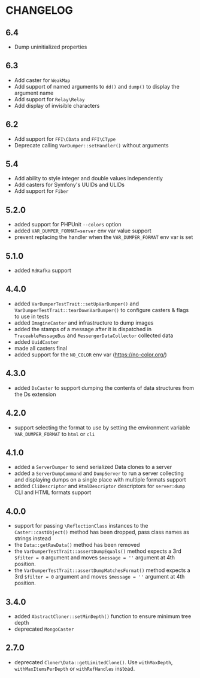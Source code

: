 # CHANGELOG

## 6.4

- Dump uninitialized properties

## 6.3

- Add caster for `WeakMap`
- Add support of named arguments to `dd()` and `dump()` to display the argument name
- Add support for `Relay\Relay`
- Add display of invisible characters

## 6.2

- Add support for `FFI\CData` and `FFI\CType`
- Deprecate calling `VarDumper::setHandler()` without arguments

## 5.4

- Add ability to style integer and double values independently
- Add casters for Symfony's UUIDs and ULIDs
- Add support for `Fiber`

## 5.2.0

- added support for PHPUnit `--colors` option
- added `VAR_DUMPER_FORMAT=server` env var value support
- prevent replacing the handler when the `VAR_DUMPER_FORMAT` env var is set

## 5.1.0

- added `RdKafka` support

## 4.4.0

- added `VarDumperTestTrait::setUpVarDumper()` and `VarDumperTestTrait::tearDownVarDumper()`
  to configure casters & flags to use in tests
- added `ImagineCaster` and infrastructure to dump images
- added the stamps of a message after it is dispatched in `TraceableMessageBus` and `MessengerDataCollector` collected data
- added `UuidCaster`
- made all casters final
- added support for the `NO_COLOR` env var (https://no-color.org/)

## 4.3.0

- added `DsCaster` to support dumping the contents of data structures from the Ds extension

## 4.2.0

- support selecting the format to use by setting the environment variable `VAR_DUMPER_FORMAT` to `html` or `cli`

## 4.1.0

- added a `ServerDumper` to send serialized Data clones to a server
- added a `ServerDumpCommand` and `DumpServer` to run a server collecting
  and displaying dumps on a single place with multiple formats support
- added `CliDescriptor` and `HtmlDescriptor` descriptors for `server:dump` CLI and HTML formats support

## 4.0.0

- support for passing `\ReflectionClass` instances to the `Caster::castObject()`
  method has been dropped, pass class names as strings instead
- the `Data::getRawData()` method has been removed
- the `VarDumperTestTrait::assertDumpEquals()` method expects a 3rd `$filter = 0`
  argument and moves `$message = ''` argument at 4th position.
- the `VarDumperTestTrait::assertDumpMatchesFormat()` method expects a 3rd `$filter = 0`
  argument and moves `$message = ''` argument at 4th position.

## 3.4.0

- added `AbstractCloner::setMinDepth()` function to ensure minimum tree depth
- deprecated `MongoCaster`

## 2.7.0

- deprecated `Cloner\Data::getLimitedClone()`. Use `withMaxDepth`, `withMaxItemsPerDepth` or `withRefHandles` instead.
